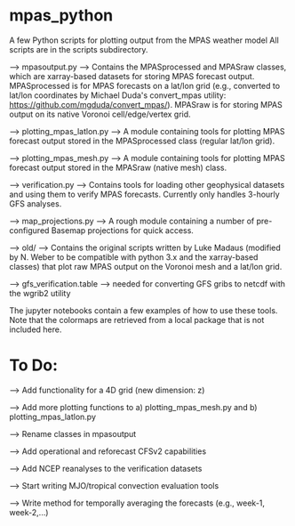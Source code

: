 mpas_python
===========

A few Python scripts for plotting output from the MPAS weather model
All scripts are in the scripts subdirectory.

--> mpasoutput.py --> Contains the MPASprocessed and MPASraw classes, which are xarray-based datasets for storing MPAS forecast output. MPASprocessed is for MPAS forecasts on a lat/lon grid (e.g., converted to lat/lon coordinates by Michael Duda's convert_mpas utility: https://github.com/mgduda/convert_mpas/). MPASraw is for storing MPAS output on its native Voronoi cell/edge/vertex grid.

--> plotting_mpas_latlon.py --> A module containing tools for plotting MPAS forecast output stored in the MPASprocessed class (regular lat/lon grid).

--> plotting_mpas_mesh.py --> A module containing tools for plotting MPAS forecast output stored in the MPASraw (native mesh) class.

--> verification.py --> Contains tools for loading other geophysical datasets and using them to verify MPAS forecasts. Currently only handles 3-hourly GFS analyses.

--> map_projections.py --> A rough module containing a number of pre-configured Basemap projections for quick access.

--> old/ --> Contains the original scripts written by Luke Madaus (modified by N. Weber to be compatible with python 3.x and the xarray-based classes) that plot raw MPAS output on the Voronoi mesh and a lat/lon grid.

--> gfs_verification.table --> needed for converting GFS gribs to netcdf with the wgrib2 utility

The jupyter notebooks contain a few examples of how to use these tools. Note that the colormaps are retrieved from a local package that is not included here.


To Do:
==========
--> Add functionality for a 4D grid (new dimension: z)

--> Add more plotting functions to a) plotting_mpas_mesh.py and b) plotting_mpas_latlon.py

--> Rename classes in mpasoutput

--> Add operational and reforecast CFSv2 capabilities

--> Add NCEP reanalyses to the verification datasets

--> Start writing MJO/tropical convection evaluation tools

--> Write method for temporally averaging the forecasts (e.g., week-1, week-2,...)

